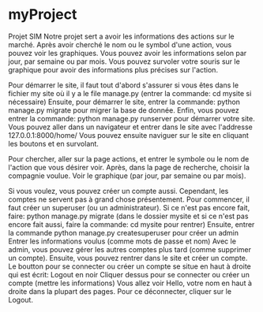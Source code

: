 # myProject
 Projet SIM
Notre projet sert a  avoir les informations des actions sur le marché.
Après avoir cherché le nom ou le symbol d'une action, vous pouvez voir les graphiques.
Vous pouvez avoir les informations selon par jour, par semaine ou par mois.
Vous pouvez survoler votre souris sur le graphique pour avoir des informations plus précises sur l'action.

Pour démarrer le site, il faut tout d'abord s'assurer si vous êtes dans le fichier my site où il y a 
le file manage.py (entrer la commande: cd mysite si nécessaire)
Ensuite, pour démarrer le site, entrer la commande: python manage.py migrate
pour migrer la base de donnée.
Enfin, vous pouvez entrer la commande: python manage.py runserver
pour démarrer votre site.
Vous pouvez aller dans un navigateur et entrer dans le site avec l'addresse 127.0.0.1:8000/home/
Vous pouvez ensuite naviguer sur le site en cliquant les boutons et en survolant.

Pour chercher, aller sur la page actions, et entrer le symbole ou le nom de l'action que vous désirer voir.
Après, dans la page de recherche, choisir la compagnie voulue.
Voir le graphique (par jour, par semaine ou par mois).

Si vous voulez, vous pouvez créer un compte aussi.
Cependant, les comptes ne servent pas à grand chose présentement.
Pour commencer, il faut créer un superuser (ou un administrateur).
Si ce n'est pas encore fait, faire: python manage.py migrate (dans le dossier mysite et
si ce n'est pas encore fait aussi, faire la commande: cd mysite pour rentrer)
Ensuite, entrer la commande python manage.py createsuperuser pour créer un admin
Entrer les informations voulus (comme mots de passe et nom)
Avec le admin, vous pouvez gérer les autres comptes plus tard (comme supprimer un compte).
Ensuite, vous pouvez rentrer dans le site et créer un compte.
Le boutton pour se connecter ou créer un compte se situe en haut à droite qui est écrit: Logout en noir
Cliquer dessus pour se connecter ou créer un compte (mettre les informations)
Vous allez voir Hello, votre nom en haut à droite dans la plupart des pages.
Pour ce déconnecter, cliquer sur le Logout.